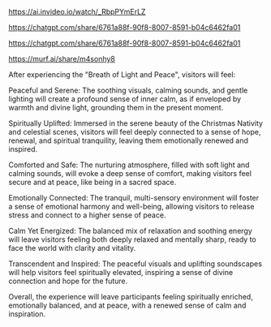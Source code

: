 https://ai.invideo.io/watch/_RbpPYmErLZ



https://chatgpt.com/share/6761a88f-90f8-8007-8591-b04c6462fa01


https://chatgpt.com/share/6761a88f-90f8-8007-8591-b04c6462fa01

https://murf.ai/share/m4sonhy8

After experiencing the "Breath of Light and Peace", visitors will feel:

Peaceful and Serene: The soothing visuals, calming sounds, and gentle lighting will create a profound sense of inner calm, as if enveloped by warmth and divine light, grounding them in the present moment.

Spiritually Uplifted: Immersed in the serene beauty of the Christmas Nativity and celestial scenes, visitors will feel deeply connected to a sense of hope, renewal, and spiritual tranquility, leaving them emotionally renewed and inspired.

Comforted and Safe: The nurturing atmosphere, filled with soft light and calming sounds, will evoke a deep sense of comfort, making visitors feel secure and at peace, like being in a sacred space.

Emotionally Connected: The tranquil, multi-sensory environment will foster a sense of emotional harmony and well-being, allowing visitors to release stress and connect to a higher sense of peace.

Calm Yet Energized: The balanced mix of relaxation and soothing energy will leave visitors feeling both deeply relaxed and mentally sharp, ready to face the world with clarity and vitality.

Transcendent and Inspired: The peaceful visuals and uplifting soundscapes will help visitors feel spiritually elevated, inspiring a sense of divine connection and hope for the future.

Overall, the experience will leave participants feeling spiritually enriched, emotionally balanced, and at peace, with a renewed sense of calm and inspiration.






